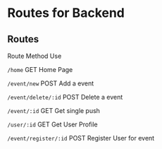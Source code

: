 # Routes for Backend
## Routes

Route                      Method        Use

`/home`                      GET         Home Page

`/event/new`                 POST        Add a event

`/event/delete/:id`          POST        Delete a event

`/event/:id`                 GET         Get single push

`/user/:id`                  GET         Get User Profile

`/event/register/:id`        POST        Register User for event
